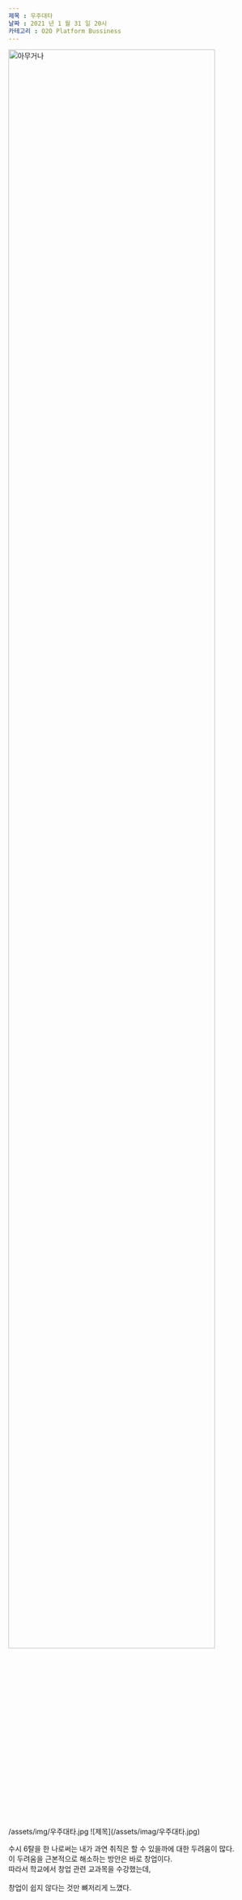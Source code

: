```yaml
---
제목 : 우주대타
날짜 : 2021 년 1 월 31 일 20시 
카테고리 : O2O Platform Bussiness
---
```

 <img src="/assets/imag/우주대타.jpg" width="90%" height="90%" title="제목" alt="아무거나"/>
/assets/img/우주대타.jpg
![제목](/assets/imag/우주대타.jpg)

수시 6탈을 한 나로써는 내가 과연 취직은 할 수 있을까에 대한 두려움이 많다. <br> 이 두려움을 근본적으로 해소하는 방안은 바로 창업이다. <br> 따라서 학교에서 창업 관련 교과목을 수강했는데,<br> 
<br>창업이 쉽지 않다는 것만 뼈저리게 느꼈다. <br>   
